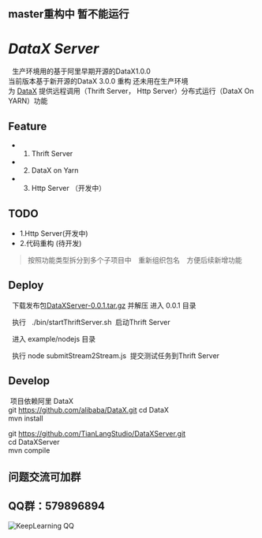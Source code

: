 ## master重构中 暂不能运行
*DataX Server*
================  

   生产环境用的基于阿里早期开源的DataX1.0.0        
   当前版本基于新开源的DataX 3.0.0 重构 还未用在生产环境   
   为 [DataX](https://github.com/alibaba/DataX) 提供远程调用（Thrift Server， Http Server）分布式运行（DataX On YARN）功能
   
**Feature**
---------------
- 1. Thrift Server 
- 2. DataX on Yarn
- 3. Http Server （开发中）

## TODO
- 1.Http Server(开发中)    
- 2.代码重构 (待开发)    
> 按照功能类型拆分到多个子项目中　重新组织包名　方便后续新增功能

## Deploy
   下载发布包[DataXServer-0.0.1.tar.gz](http://pan.baidu.com/s/1hrHcbqs) 并解压 进入 0.0.1 目录     
   
   执行   ./bin/startThriftServer.sh  启动Thrift Server     
   
   进入 example/nodejs 目录      
   
   执行 node submitStream2Stream.js  提交测试任务到Thrift Server     
   
   
   
**Develop**
---------------  
  项目依赖阿里 DataX  
  git https://github.com/alibaba/DataX.git 
  cd DataX    
  mvn install
  
  git https://github.com/TianLangStudio/DataXServer.git  
  cd DataXServer  
  mvn compile  

## 问题交流可加群
QQ群：579896894
----------------
![KeepLearning QQ](https://raw.githubusercontent.com/TianLangStudio/DataXServer/master/images/tianlangstudio-keeplearning-qrcode.jpg)  

